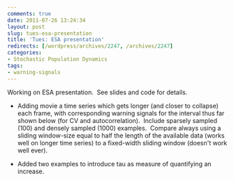 ```yaml
---
comments: true
date: 2011-07-26 13:24:34
layout: post
slug: tues-esa-presentation
title: 'Tues: ESA presentation'
redirects: [/wordpress/archives/2247, /archives/2247]
categories:
- Stochastic Population Dynamics
tags:
- warning-signals
---
```


Working on ESA presentation.  See slides and code for details.



	
  * Adding movie a time series which gets longer (and closer to collapse) each frame, with corresponding warning signals for the interval thus far shown below (for CV and autocorrelation).  Include sparsely sampled (100) and densely sampled (1000) examples.  Compare always using a sliding window-size equal to half the length of the available data (works well on longer time series) to a fixed-width sliding window (doesn't work well ever).

	
  * Added two examples to introduce tau as measure of quantifying an increase.







